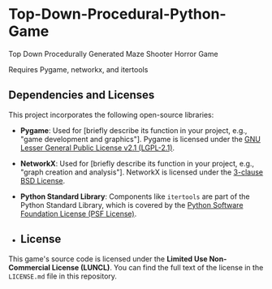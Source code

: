 # Top-Down-Procedural-Python-Game
Top Down Procedurally Generated Maze Shooter Horror Game

Requires Pygame, networkx, and itertools

## Dependencies and Licenses

This project incorporates the following open-source libraries:

* **Pygame**: Used for [briefly describe its function in your project, e.g., "game development and graphics"]. Pygame is licensed under the [GNU Lesser General Public License v2.1 (LGPL-2.1)](https://www.pygame.org/docs/ref/about.html#about-license).
* **NetworkX**: Used for [briefly describe its function in your project, e.g., "graph creation and analysis"]. NetworkX is licensed under the [3-clause BSD License](https://networkx.org/documentation/stable/license.html).
* **Python Standard Library**: Components like `itertools` are part of the Python Standard Library, which is covered by the [Python Software Foundation License (PSF License)](https://docs.python.org/3/license.html).

* ## License

This game's source code is licensed under the **Limited Use Non-Commercial License (LUNCL)**. You can find the full text of the license in the `LICENSE.md` file in this repository.
